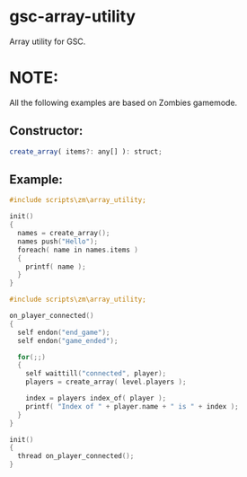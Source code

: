 # gsc-array-utility
Array utility for GSC.

# NOTE:
<p>All the following examples are based on Zombies gamemode.</p>

## Constructor:
```js
create_array( items?: any[] ): struct;
```
## Example:
```cpp
#include scripts\zm\array_utility;

init()
{
  names = create_array();
  names push("Hello");
  foreach( name in names.items )
  {
    printf( name );
  }
}
```
```cpp
#include scripts\zm\array_utility;

on_player_connected()
{
  self endon("end_game");
  self endon("game_ended");

  for(;;)
  {
    self waittill("connected", player);
    players = create_array( level.players );

    index = players index_of( player );
    printf( "Index of " + player.name + " is " + index );
  }
}

init()
{
  thread on_player_connected();
}
```
